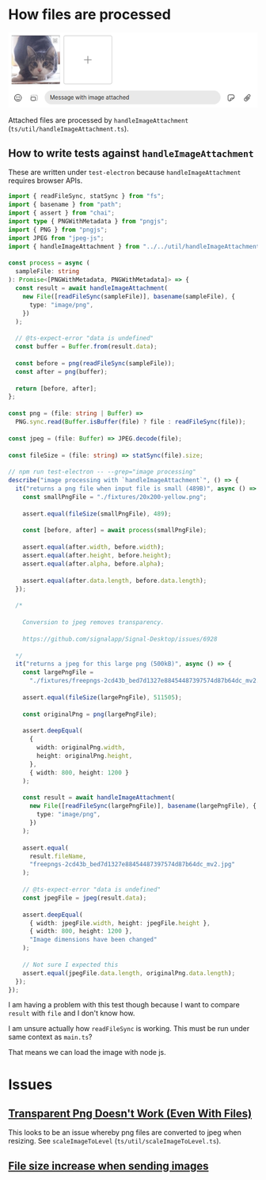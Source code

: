 # How files are processed

![alt text](./assets/how-files-are-processed/message-with-image-attached.png)

Attached files are processed by `handleImageAttachment` (`ts/util/handleImageAttachment.ts`).

## How to write tests against `handleImageAttachment`

These are written under `test-electron` because `handleImageAttachment` requires browser APIs.

```ts
import { readFileSync, statSync } from "fs";
import { basename } from "path";
import { assert } from "chai";
import type { PNGWithMetadata } from "pngjs";
import { PNG } from "pngjs";
import JPEG from "jpeg-js";
import { handleImageAttachment } from "../../util/handleImageAttachment";

const process = async (
  sampleFile: string
): Promise<[PNGWithMetadata, PNGWithMetadata]> => {
  const result = await handleImageAttachment(
    new File([readFileSync(sampleFile)], basename(sampleFile), {
      type: "image/png",
    })
  );

  // @ts-expect-error "data is undefined"
  const buffer = Buffer.from(result.data);

  const before = png(readFileSync(sampleFile));
  const after = png(buffer);

  return [before, after];
};

const png = (file: string | Buffer) =>
  PNG.sync.read(Buffer.isBuffer(file) ? file : readFileSync(file));

const jpeg = (file: Buffer) => JPEG.decode(file);

const fileSize = (file: string) => statSync(file).size;

// npm run test-electron -- --grep="image processing"
describe("image processing with `handleImageAttachment`", () => {
  it("returns a png file when input file is small (489B)", async () => {
    const smallPngFile = "./fixtures/20x200-yellow.png";

    assert.equal(fileSize(smallPngFile), 489);

    const [before, after] = await process(smallPngFile);

    assert.equal(after.width, before.width);
    assert.equal(after.height, before.height);
    assert.equal(after.alpha, before.alpha);

    assert.equal(after.data.length, before.data.length);
  });

  /*
  
    Conversion to jpeg removes transparency.

    https://github.com/signalapp/Signal-Desktop/issues/6928

  */
  it("returns a jpeg for this large png (500kB)", async () => {
    const largePngFile =
      "./fixtures/freepngs-2cd43b_bed7d1327e88454487397574d87b64dc_mv2.png";

    assert.equal(fileSize(largePngFile), 511505);

    const originalPng = png(largePngFile);

    assert.deepEqual(
      {
        width: originalPng.width,
        height: originalPng.height,
      },
      { width: 800, height: 1200 }
    );

    const result = await handleImageAttachment(
      new File([readFileSync(largePngFile)], basename(largePngFile), {
        type: "image/png",
      })
    );

    assert.equal(
      result.fileName,
      "freepngs-2cd43b_bed7d1327e88454487397574d87b64dc_mv2.jpg"
    );

    // @ts-expect-error "data is undefined"
    const jpegFile = jpeg(result.data);

    assert.deepEqual(
      { width: jpegFile.width, height: jpegFile.height },
      { width: 800, height: 1200 },
      "Image dimensions have been changed"
    );

    // Not sure I expected this
    assert.equal(jpegFile.data.length, originalPng.data.length);
  });
});
```

I am having a problem with this test though because I want to compare `result` with `file` and I don't know how.

I am unsure actually how `readFileSync` is working. This must be run under same context as `main.ts`?

That means we can load the image with node js.

# Issues

## [Transparent Png Doesn't Work (Even With Files)](https://github.com/signalapp/Signal-Desktop/issues/6928)

This looks to be an issue whereby png files are converted to jpeg when resizing. See `scaleImageToLevel` (`ts/util/scaleImageToLevel.ts`).

## [File size increase when sending images](https://github.com/signalapp/Signal-Desktop/issues/6881)
